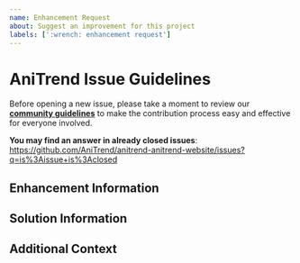```yaml
---
name: Enhancement Request
about: Suggest an improvement for this project
labels: [':wrench: enhancement request']
---
```


# AniTrend Issue Guidelines

Before opening a new issue, please take a moment to review our [**community guidelines**](https://github.com/AniTrend/anitrend-anitrend-website/blob/dev/CONTRIBUTING.md) to make the contribution process easy and effective for everyone involved.

**You may find an answer in already closed issues**:
https://github.com/AniTrend/anitrend-anitrend-website/issues?q=is%3Aissue+is%3Aclosed

## Enhancement Information

<!-- Is your request related to a problem? Please describe and be concise. -->

## Solution Information

<!--
If you have any ideas on how to solve this issue please list them here,
and if not please remove this section
-->

## Additional Context

<!--
Any other information you might want to share, or that doesn't fit into any of the above headings.
If not please remove this section
-->
